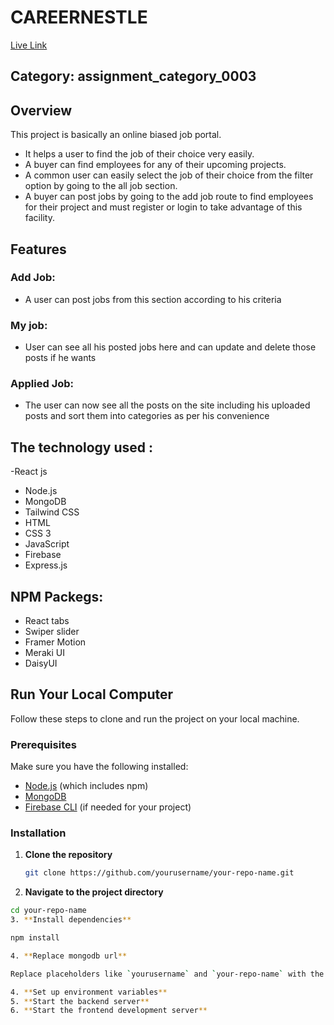 # CAREERNESTLE

[Live Link](https://careernestel.web.app)

## Category: assignment_category_0003

## Overview
This project is basically an online biased job portal.
- It helps a user to find the job of their choice very easily.
- A buyer can find employees for any of their upcoming projects.
- A common user can easily select the job of their choice from the filter option by going to the all job section.
- A buyer can post jobs by going to the add job route to find employees for their project and must register or login to take advantage of this facility.

## Features

### Add Job:
- A user can post jobs from this section according to his criteria

### My job:
- User can see all his posted jobs here and can update and delete those posts if he wants

### Applied Job:
- The user can now see all the posts on the site including his uploaded posts and sort them into categories as per his convenience



## The technology used :
-React js
- Node.js
- MongoDB
- Tailwind CSS
- HTML
- CSS 3
- JavaScript
- Firebase
- Express.js
  
## NPM Packegs:
- React tabs
- Swiper slider
- Framer Motion
- Meraki UI
- DaisyUI


## Run Your Local Computer 

Follow these steps to clone and run the project on your local machine.

### Prerequisites

Make sure you have the following installed:

- [Node.js](https://nodejs.org/) (which includes npm)
- [MongoDB](https://www.mongodb.com/)
- [Firebase CLI](https://firebase.google.com/docs/cli) (if needed for your project)

### Installation

1. **Clone the repository**

   ```sh
   git clone https://github.com/yourusername/your-repo-name.git
2. **Navigate to the project directory**

```sh
cd your-repo-name
3. **Install dependencies**

npm install

4. **Replace mongodb url**

Replace placeholders like `yourusername` and `your-repo-name` with the actual values for your GitHub repository. Additionally, fill in the sections like "Description," "Deployment," "Usage," "Contributing," "License," and "Acknowledgments" with the relevant information for your project.

4. **Set up environment variables**
5. **Start the backend server**
6. **Start the frontend development server**
